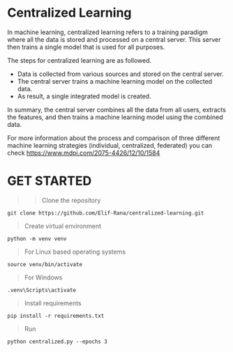 # Centralized Learning
In machine learning, centralized learning refers to a training paradigm where all the data is stored and processed on a central server. This server then trains a single model that is used for all purposes.

The steps for centralized learning are as followed.
  - Data is collected from various sources and stored on the central server.
  - The central server trains a machine learning model on the collected data.
  - As result, a single integrated model is created.

In summary, the central server combines all the data from all users, extracts the features, and then trains a machine learning model using the combined data.

For more information about the process and comparison of three different machine learning strategies (individual, centralized, federated) you can check 
https://www.mdpi.com/2075-4426/12/10/1584

# GET STARTED
>>Clone the repository
```
git clone https://github.com/Elif-Rana/centralized-learning.git
```

>Create virtual environment
```
python -m venv venv
```

>For Linux based operating systems
```
source venv/bin/activate
```

>For Windows
```
.venv\Scripts\activate
```

>Install requirements
```
pip install -r requirements.txt
```

>Run
```
python centralized.py --epochs 3
```
